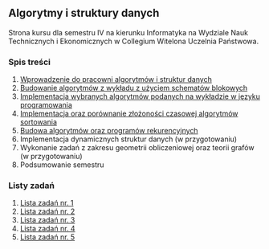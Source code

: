 ## Algorytmy i struktury danych
Strona kursu dla semestru IV na kierunku Informatyka na Wydziale Nauk Technicznych i Ekonomicznych w Collegium Witelona Uczelnia Państwowa.

### Spis treści
1. [Wprowadzenie do pracowni algorytmów i struktur danych](./classes/lab01.md)
1. [Budowanie algorytmów z wykładu z użyciem schematów blokowych](./classes/lab02-4.md)
1. [Implementacja wybranych algorytmów podanych na wykładzie w języku programowania]((./classes/lab02-4.md))
1. [Implementacja oraz porównanie złożoności czasowej algorytmów sortowania](./classes/lab05-7.md)
1. [Budowa algorytmów oraz programów rekurencyjnych](./classes/lab08-9.md)
1. Implementacja dynamicznych struktur danych (w przygotowaniu)
1. Wykonanie zadań z zakresu geometrii obliczeniowej oraz teorii grafów (w przygotowaniu)
1. Podsumowanie semestru

### Listy zadań
1. [Lista zadań nr. 1](excercises/list01.md)
2. [Lista zadań nr. 2](excercises/list02.md)
3. [Lista zadań nr. 3](excercises/list03.md)
4. [Lista zadań nr. 4](excercises/list04.md)
5. [Lista zadań nr. 5](excercises/list05.md)
